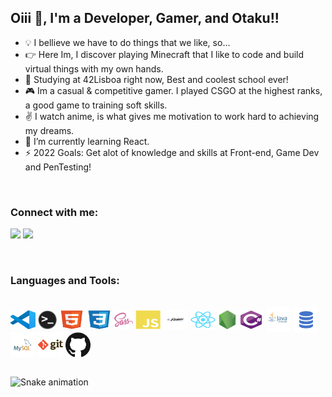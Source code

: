 ## Oiii 👋, I'm a Developer, Gamer, and Otaku!!

- 💡 I bellieve we have to do things that we like, so... 
- 👉 Here Im, I discover playing Minecraft that I like to code and build virtual things with my own hands.
- 🏫 Studying at 42Lisboa right now, Best and coolest school ever!
- 🎮 Im a casual & competitive gamer. I played CSGO at the highest ranks, a good game to training soft skills.
- ✌️ I watch anime, is what gives me motivation to work hard to achieving my dreams.
- 📖 I’m currently learning React.
- ⚡ 2022 Goals: Get alot of knowledge and skills at Front-end, Game Dev and PenTesting!

<br />

### Connect with me:

<a href="https://www.linkedin.com/in/diogo-vilarinho-on/" target="_blank"><img src="https://img.shields.io/badge/-LinkedIn-%230077B5?style=for-the-badge&logo=linkedin&logoColor=white" target="_blank"></a> 
<a href="https://www.instagram.com/diogo.vilarinho.on/" target="_blank"><img src="https://img.shields.io/badge/-Instagram-%23E4405F?style=for-the-badge&logo=instagram&logoColor=white" target="_blank"></a>

<br />

### Languages and Tools:




<div style="display: inline_block"><br>
  <img align="center" alt="VScode" height="30" width="40" src="https://raw.githubusercontent.com/github/explore/80688e429a7d4ef2fca1e82350fe8e3517d3494d/topics/visual-studio-code/visual-studio-code.png" />
  <img align="center" alt="CMD" width="30px" width="40px" src="https://raw.githubusercontent.com/github/explore/80688e429a7d4ef2fca1e82350fe8e3517d3494d/topics/terminal/terminal.png" />
  <img align="center" alt="HTML" height="30px" width="40px" src="https://raw.githubusercontent.com/devicons/devicon/master/icons/html5/html5-original.svg">
  <img align="center" alt="CSS" height="30px" width="40px" src="https://raw.githubusercontent.com/devicons/devicon/master/icons/css3/css3-original.svg">
  <img align="center" alt="Sass" width="30px" width="40px" src="https://raw.githubusercontent.com/github/explore/80688e429a7d4ef2fca1e82350fe8e3517d3494d/topics/sass/sass.png" />
  <img align="center" alt="JS" height="30px" width="40px" src="https://raw.githubusercontent.com/devicons/devicon/master/icons/javascript/javascript-plain.svg">
  <img align="center" alt="Jquery" height="30px" width="40px" src="https://raw.githubusercontent.com/github/explore/80688e429a7d4ef2fca1e82350fe8e3517d3494d/topics/jquery/jquery.png" />
  <img align="center" alt="React" height="30px" width="40px" src="https://raw.githubusercontent.com/devicons/devicon/master/icons/react/react-original.svg">
  <img align="center" alt="Node.js" width="30px" width="40px" src="https://raw.githubusercontent.com/github/explore/80688e429a7d4ef2fca1e82350fe8e3517d3494d/topics/nodejs/nodejs.png" />
  <img align="center" alt="CSharp" height="30px" width="40px" src="https://raw.githubusercontent.com/devicons/devicon/master/icons/csharp/csharp-original.svg">
  <img align="center" alt="Java" width="40px" src="https://raw.githubusercontent.com/github/explore/80688e429a7d4ef2fca1e82350fe8e3517d3494d/topics/java/java.png" />
  <img align="center" alt="SQL" width="40px" src="https://raw.githubusercontent.com/github/explore/80688e429a7d4ef2fca1e82350fe8e3517d3494d/topics/sql/sql.png" />
  <img align="center" alt="MySQL" width="40px" src="https://raw.githubusercontent.com/github/explore/80688e429a7d4ef2fca1e82350fe8e3517d3494d/topics/mysql/mysql.png" />
  <img align="center" alt="Git" width="40px" src="https://raw.githubusercontent.com/github/explore/80688e429a7d4ef2fca1e82350fe8e3517d3494d/topics/git/git.png" />
  <img align="center" alt="GitHub" width="40px" src="https://raw.githubusercontent.com/github/explore/78df643247d429f6cc873026c0622819ad797942/topics/github/github.png" />
</div>

<br />

<div> 
 
  ![Snake animation](https://github.com/digui13/digui13/blob/output/github-contribution-grid-snake.svg)
 
</div>


[instagram]: https://www.instagram.com/diogo.vilarinho.on/
[linkedin]: https://www.linkedin.com/in/diogo-vilarinho-on/
